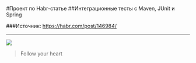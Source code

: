 #Проект по Habr-статье
##Интеграционные тесты с Maven, JUnit и Spring



###Источник:
https://habr.com/post/146984/
___

![](https://pandao.github.io/editor.md/examples/images/4.jpg)

> Follow your heart